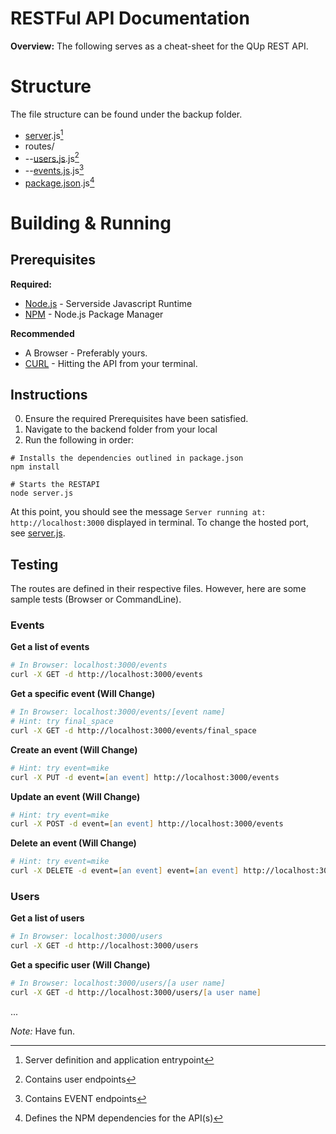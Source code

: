 RESTFul API Documentation
==========================

**Overview:** The following serves as a cheat-sheet for the QUp REST API. 


Structure
==========================

The file structure can be found under the backup folder.

* [server](https://github.com/KalonteJT/COP-4331-Group-14/blob/master/backend/server.js).js[^1]
* routes/
* --[users.js](https://github.com/KalonteJT/COP-4331-Group-14/blob/master/backend/routes/users.js).js[^2]
* --[events.js](https://github.com/KalonteJT/COP-4331-Group-14/blob/master/backend/routes/events.js).js[^3]
* [package.json](https://github.com/KalonteJT/COP-4331-Group-14/blob/master/backend/package.json).js[^4]


[^1]: Server definition and application entrypoint
[^2]: Contains user endpoints
[^3]: Contains EVENT endpoints
[^4]: Defines the NPM dependencies for the API(s)

Building & Running
=========================

Prerequisites
-------------------------

**Required:**
   * [Node.js](https://www.nodejs.org)   - Serverside Javascript Runtime
   * [NPM](https://www.npmjs.com)       - Node.js Package Manager

**Recommended**
   * A Browser   - Preferably yours.
   * [CURL](https://curl.haxx.se)   - Hitting the API from your terminal.


Instructions
-------------------------

0. Ensure the required Prerequisites have been satisfied.
1. Navigate to the backend folder from your local 
2. Run the following in order:

```szh
# Installs the dependencies outlined in package.json
npm install

# Starts the RESTAPI
node server.js
```

At this point, you should see the message `Server running at: http://localhost:3000` displayed in terminal. To change the hosted port, see [server.js](https://github.com/KalonteJT/COP-4331-Group-14/blob/master/backend/server.js).


Testing
-------------------------

The routes are defined in their respective files. However, here are some sample tests (Browser or CommandLine).


### Events

**Get a list of events**
```zsh
# In Browser: localhost:3000/events
curl -X GET -d http://localhost:3000/events
```

**Get a specific event (Will Change)** 
```zsh
# In Browser: localhost:3000/events/[event name]
# Hint: try final_space
curl -X GET -d http://localhost:3000/events/final_space
```

**Create an event (Will Change)**
```zsh
# Hint: try event=mike
curl -X PUT -d event=[an event] http://localhost:3000/events
```

**Update an event (Will Change)**
```zsh
# Hint: try event=mike
curl -X POST -d event=[an event] http://localhost:3000/events
```

**Delete an event (Will Change)**
```zsh
# Hint: try event=mike
curl -X DELETE -d event=[an event] event=[an event] http://localhost:3000/events
```


### Users

**Get a list of users**
```zsh
# In Browser: localhost:3000/users
curl -X GET -d http://localhost:3000/users
```

**Get a specific user (Will Change)**
```zsh
# In Browser: localhost:3000/users/[a user name]
curl -X GET -d http://localhost:3000/users/[a user name]
```

... 

*Note:* Have fun.
